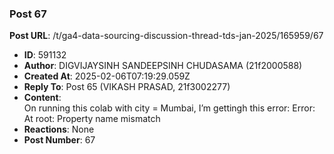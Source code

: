 ### Post 67
**Post URL**: /t/ga4-data-sourcing-discussion-thread-tds-jan-2025/165959/67
- **ID**: 591132
- **Author**: DIGVIJAYSINH SANDEEPSINH CHUDASAMA (21f2000588)
- **Created At**: 2025-02-06T07:19:29.059Z
- **Reply To**: Post 65 (VIKASH PRASAD, 21f3002277)
- **Content**:  
  On running this colab with city = Mumbai,
I’m gettingh this error: Error: At root: Property name mismatch
- **Reactions**: None
- **Post Number**: 67

